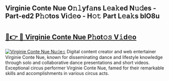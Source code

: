 ## Virginie Conte Nue O𝚗𝚕yf𝚊ns L𝚎a𝚔ed N𝚞𝚍es - Part-ed2 P𝚑𝚘tos Vi𝚍𝚎o - H𝚘𝚝 Part L𝚎a𝚔s blO8u

# <h2><a href="http://kfezu0g.oniu.top/?m=Virginie+Conte+Nue">🔗👉 🔴 Virginie Conte Nue P𝚑ot𝚘𝚜 V𝚒d𝚎o</a></h2>

[![Virginie Conte Nue Nu𝚍e𝚜](https://i.imgur.com/0qMVB7G.gif)](http://kfezu0g.oniu.top/?m=Virginie+Conte+Nue)
Digital content creator and web entertainer Virginie Conte Nue, known for disseminating dance and lifestyle knowledge through solo and collaborative dance presentations and short videos. Exceptional circus performer Virginie Conte Nue, famed for their remarkable skills and accomplishments in various circus acts.  

